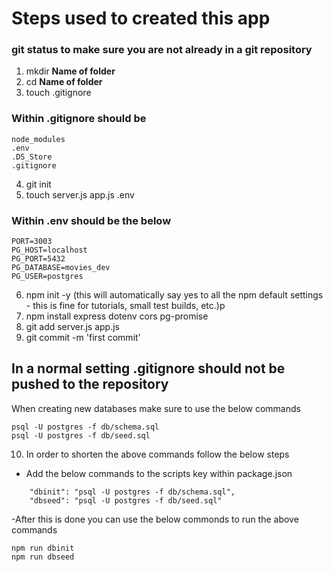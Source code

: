 # Steps used to created this app

### git status to make sure you are not already in a git repository

1. mkdir **Name of folder**
2. cd **Name of folder**
3. touch .gitignore
### Within .gitignore should be 

```
node_modules
.env
.DS_Store
.gitignore
```

4. git init
5. touch server.js app.js .env

### Within .env should be the below
```
PORT=3003
PG_HOST=localhost
PG_PORT=5432
PG_DATABASE=movies_dev
PG_USER=postgres
```

6. npm init -y (this will automatically say yes to all the npm default settings - this is fine for tutorials, small test builds, etc.)p
7. npm install express dotenv cors pg-promise
8. git add server.js app.js
9. git commit -m 'first commit'
## In a normal setting .gitignore should not be pushed to the repository
When creating new databases make sure to use the below commands 

```
psql -U postgres -f db/schema.sql
psql -U postgres -f db/seed.sql
```
10. In order to shorten the above commands follow the below steps
- Add the below commands to the scripts key within package.json

```
    "dbinit": "psql -U postgres -f db/schema.sql",
    "dbseed": "psql -U postgres -f db/seed.sql"
```

-After this is done you can use the below commonds to run the above commands

```
npm run dbinit 
npm run dbseed
```

